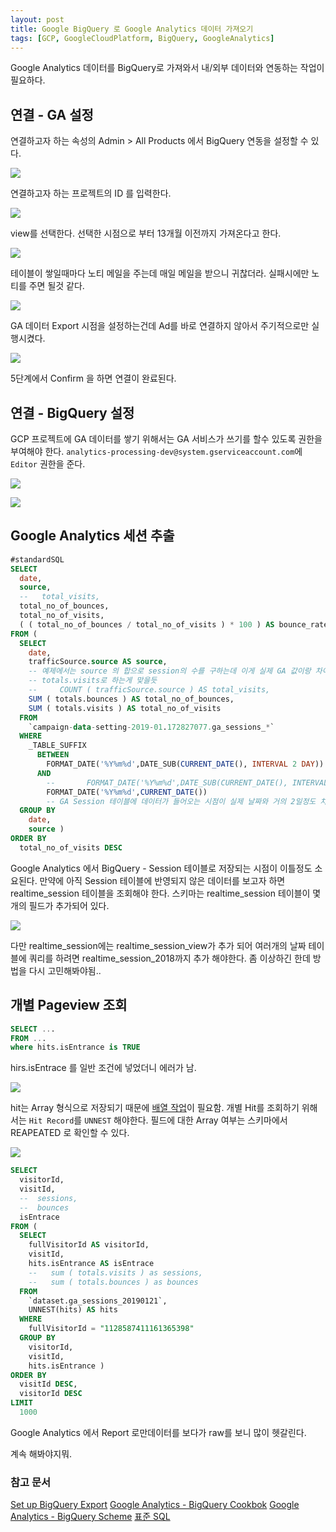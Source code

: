 ```yaml
---
layout: post
title: Google BigQuery 로 Google Analytics 데이터 가져오기
tags: [GCP, GoogleCloudPlatform, BigQuery, GoogleAnalytics]
---
```


Google Analytics 데이터를 BigQuery로 가져와서 내/외부 데이터와 연동하는 작업이 필요하다.

## 연결 - GA 설정

연결하고자 하는 속성의 Admin > All Products 에서 BigQuery 연동을 설정할 수 있다. 

![]({{site.baseurl}}/public/img/2019-01-24-14-10-13.png)

연결하고자 하는 프로젝트의 ID 를 입력한다.

![]({{site.baseurl}}/public/img/2019-01-24-14-09-20.png)

view를 선택한다. 선택한 시점으로 부터 13개월 이전까지 가져온다고 한다.

![]({{site.baseurl}}/public/img/2019-01-24-14-16-29.png)

테이블이 쌓일때마다 노티 메일을 주는데 매일 메일을 받으니 귀찮더라. 실패시에만 노티를 주면 될것 같다.

![]({{site.baseurl}}/public/img/2019-01-24-14-18-15.png)

GA 데이터 Export 시점을 설정하는건데 Ad를 바로 연결하지 않아서 주기적으로만 실행시켰다. 

![]({{site.baseurl}}/public/img/2019-01-24-14-20-02.png)

5단계에서 Confirm 을 하면 연결이 완료된다.

## 연결 - BigQuery 설정

GCP 프로젝트에 GA 데이터를 쌓기 위해서는 GA 서비스가 쓰기를 할수 있도록 권한을 부여해야 한다. `analytics-processing-dev@system.gserviceaccount.com`에 `Editor` 권한을 준다.

![]({{site.baseurl}}/public/img/2019-01-24-14-27-28.png)

![]({{site.baseurl}}/public/img/2019-01-24-14-27-54.png)


## Google Analytics 세션 추출

```sql
#standardSQL
SELECT
  date,
  source,
  --   total_visits,
  total_no_of_bounces,
  total_no_of_visits,
  ( ( total_no_of_bounces / total_no_of_visits ) * 100 ) AS bounce_rate
FROM (
  SELECT
    date,
    trafficSource.source AS source,
    -- 예제에서는 source 의 합으로 session의 수를 구하는데 이게 실제 GA 값이랑 차이가 좀 있음.
    -- totals.visits로 하는게 맞을듯
    --     COUNT ( trafficSource.source ) AS total_visits,
    SUM ( totals.bounces ) AS total_no_of_bounces,
    SUM ( totals.visits ) AS total_no_of_visits
  FROM
    `campaign-data-setting-2019-01.172827077.ga_sessions_*`
  WHERE
    _TABLE_SUFFIX 
      BETWEEN 
        FORMAT_DATE('%Y%m%d',DATE_SUB(CURRENT_DATE(), INTERVAL 2 DAY)) 
      AND
        --       FORMAT_DATE('%Y%m%d',DATE_SUB(CURRENT_DATE(), INTERVAL 1 DAY))
        FORMAT_DATE('%Y%m%d',CURRENT_DATE())
        -- GA Session 테이블에 데이터가 들어오는 시점이 실제 날짜와 거의 2일정도 차이가 남
  GROUP BY
    date,
    source )
ORDER BY
  total_no_of_visits DESC
```
Google Analytics 에서 BigQuery - Session 테이블로 저장되는 시점이 이틀정도 소요된다. 만약에 아직 Session 테이블에 반영되지 않은 데이터를 보고자 하면 realtime_session 테이블을 조회해야 한다. 스키마는 realtime_session 테이블이 몇개의 필드가 추가되어 있다.

![]({{site.baseurl}}/public/img/2019-01-24-14-03-58.png)

다만 realtime_session에는 realtime_session_view가 추가 되어 여러개의 날짜 테이블에 쿼리를 하려면 realtime_session_2018까지 추가 해야한다. 좀 이상하긴 한데 방법을 다시 고민해봐야됨..

## 개별 Pageview 조회
```SQL
SELECT ...
FROM ...
where hits.isEntrance is TRUE
```
hirs.isEntrace 를 일반 조건에 넣었더니 에러가 남. 

![]({{site.baseurl}}/public/img/2019-01-24-11-09-06.png)

hit는 Array 형식으로 저장되기 때문에 [배열 작업](https://cloud.google.com/bigquery/docs/reference/standard-sql/arrays)이 필요함. 개별 Hit를 조회하기 위해서는 `Hit Record`를 `UNNEST` 해야한다. 필드에 대한 Array 여부는 스키마에서 REAPEATED 로 확인할 수 있다.

![]({{site.baseurl}}/public/img/2019-01-24-13-49-45.png)


```sql
SELECT
  visitorId,
  visitId,
  --  sessions,
  --  bounces
  isEntrace
FROM (
  SELECT
    fullVisitorId AS visitorId,
    visitId,
    hits.isEntrance AS isEntrace
    --   sum ( totals.visits ) as sessions,
    --   sum ( totals.bounces ) as bounces
  FROM
    `dataset.ga_sessions_20190121`,
    UNNEST(hits) AS hits
  WHERE
    fullVisitorId = "1128587411161365398"
  GROUP BY
    visitorId,
    visitId,
    hits.isEntrance )
ORDER BY
  visitId DESC,
  visitorId DESC
LIMIT
  1000
```

Google Analytics 에서 Report 로만데이터를 보다가 raw를 보니 많이 헷갈린다.

계속 해봐야지뭐.



### 참고 문서
[Set up BigQuery Export](https://support.google.com/analytics/answer/3416092)
[Google Analytics - BigQuery Cookbok](https://support.google.com/analytics/answer/4419694?hl=en&ref_topic=3416089)
[Google Analytics - BigQuery Scheme](https://support.google.com/analytics/answer/3437719?hl=en&ref_topic=3416089)
[표준 SQL](https://cloud.google.com/bigquery/docs/reference/standard-sql/enabling-standard-sql#bigquery-enable-sql-web)